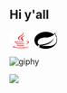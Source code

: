 ## Hi y'all 

<div>
  <div>
    <img align="center" alt="Macedo-Java-Icon" height="30" width="40" src="https://raw.githubusercontent.com/devicons/devicon/master/icons/java/java-plain.svg">
    <img align="center" alt="Macedo-Spring-Icon" height="30" width="40" src="https://raw.githubusercontent.com/devicons/devicon/master/icons/spring/spring-plain.svg">
  </div>

 ![giphy](https://user-images.githubusercontent.com/89888198/213287284-e855c297-614c-4e55-87cf-c64c18e2f03e.gif)

  <a href="https://www.linkedin.com/in/macedooo/" target="_blank"><img src="https://img.shields.io/badge/-LinkedIn-%230077B5?style=for-the-badge&logo=linkedin&logoColor=white" target="_blank"></a> 


</div>
